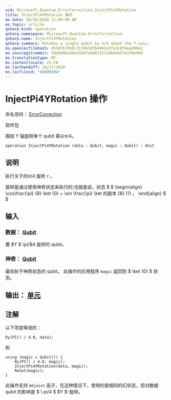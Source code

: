 ```yaml
---
uid: Microsoft.Quantum.ErrorCorrection.InjectPi4YRotation
title: InjectPi4YRotation 操作
ms.date: 10/26/2020 12:00:00 AM
ms.topic: article
qsharp.kind: operation
qsharp.namespace: Microsoft.Quantum.ErrorCorrection
qsharp.name: InjectPi4YRotation
qsharp.summary: Rotates a single qubit by π/4 about the Y-axis.
ms.openlocfilehash: 8558767050c317661dfb490143fa3c8f4ea009e2
ms.sourcegitcommit: 29e0d88a30e4166fa580132124b0eb57e1f0e986
ms.translationtype: MT
ms.contentlocale: zh-CN
ms.lasthandoff: 10/27/2020
ms.locfileid: "92695504"
---
```

# <a name="injectpi4yrotation-operation"></a>InjectPi4YRotation 操作

命名空间： [ErrorCorrection](xref:Microsoft.Quantum.ErrorCorrection)

软件包 [](https://nuget.org/packages/)


围绕 Y 轴旋转单个 qubit 乘以π/4。

```qsharp
operation InjectPi4YRotation (data : Qubit, magic : Qubit) : Unit
```


## <a name="description"></a>说明

执行关于的π/4 旋转 `Y` 。

旋转是通过使用神奇状态来执行的;也就是说，状态 $ $ \begin{align} \cos\frac{\pi} {8} \ket {0} + \sin \frac{\pi} \ket 的副本 {8} {1} 。
\end{align} $ $

## <a name="input"></a>输入

### <a name="data--qubit"></a>数据： [Qubit](xref:microsoft.quantum.lang-ref.qubit)

要 $Y $ \pi/$4 旋转的 qubit。


### <a name="magic--qubit"></a>神奇： [Qubit](xref:microsoft.quantum.lang-ref.qubit)

最初处于神奇状态的 qubit。 此操作的应用程序 `magic` 返回到 $ \ket {0} $ 状态。



## <a name="output--unit"></a>输出： [单元](xref:microsoft.quantum.lang-ref.unit)



## <a name="remarks"></a>注解

以下项是等效的：

```qsharp
Ry(PI() / 4.0, data);
```

和

```qsharp
using (magic = Qubit()) {
    Ry(PI() / 4.0, magic);
    InjectPi4YRotation(data, magic);
    Reset(magic);
}
```

此操作支持 `Adjoint` 函子，在这种情况下，使用的是相同的幻状态，但对数据 qubit 的影响是 $ \ pi/4 $ $Y $-旋转。